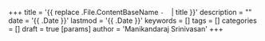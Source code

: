 +++
title = '{{ replace .File.ContentBaseName `-` ` ` | title }}'
description = ""
date = '{{ .Date }}'
lastmod = '{{ .Date }}'
keywords = []
tags = []
categories = []
draft = true
[params]
    author = 'Manikandaraj Srinivasan'
+++
